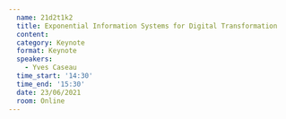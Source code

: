 ```yaml
---
  name: 21d2t1k2
  title: Exponential Information Systems for Digital Transformation
  content:
  category: Keynote
  format: Keynote
  speakers: 
    - Yves Caseau
  time_start: '14:30'
  time_end: '15:30'
  date: 23/06/2021
  room: Online
---
```


